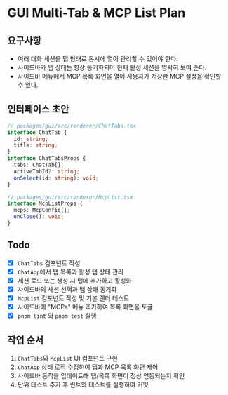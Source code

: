 # GUI Multi-Tab & MCP List Plan

## 요구사항
- 여러 대화 세션을 탭 형태로 동시에 열어 관리할 수 있어야 한다.
- 사이드바와 탭 상태는 항상 동기화되어 현재 활성 세션을 명확히 보여 준다.
- 사이드바 메뉴에서 MCP 목록 화면을 열어 사용자가 저장한 MCP 설정을 확인할 수 있다.

## 인터페이스 초안
```ts
// packages/gui/src/renderer/ChatTabs.tsx
interface ChatTab {
  id: string;
  title: string;
}
interface ChatTabsProps {
  tabs: ChatTab[];
  activeTabId?: string;
  onSelect(id: string): void;
}

// packages/gui/src/renderer/McpList.tsx
interface McpListProps {
  mcps: McpConfig[];
  onClose(): void;
}
```

## Todo
- [x] `ChatTabs` 컴포넌트 작성
- [x] `ChatApp`에서 탭 목록과 활성 탭 상태 관리
- [x] 세션 로드 또는 생성 시 탭에 추가하고 활성화
- [x] 사이드바의 세션 선택과 탭 상태 동기화
- [x] `McpList` 컴포넌트 작성 및 기본 렌더 테스트
- [x] 사이드바에 "MCPs" 메뉴 추가하여 목록 화면을 토글
- [x] `pnpm lint` 와 `pnpm test` 실행

## 작업 순서
1. `ChatTabs`와 `McpList` UI 컴포넌트 구현
2. `ChatApp` 상태 로직 수정하여 탭과 MCP 목록 화면 제어
3. 사이드바 동작을 업데이트해 탭/목록 화면이 정상 연동되는지 확인
4. 단위 테스트 추가 후 린트와 테스트를 실행하여 커밋
